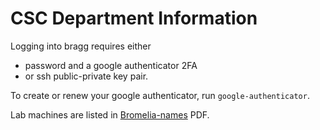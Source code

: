 # CSC Department Information

Logging into bragg requires either
- password and a google authenticator 2FA
- or ssh public-private key pair. 

To create or renew your google authenticator, run `google-authenticator`.

Lab machines are listed in [Bromelia-names](https://github.com/csc-department/info/blob/main/bromelia-names.pdf) PDF.
